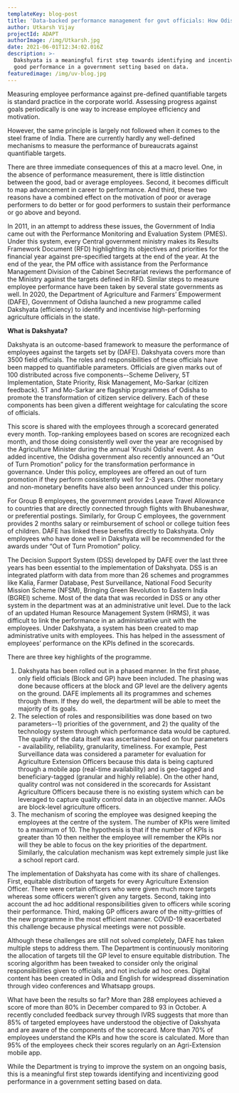 ```yaml
---
templateKey: blog-post
title: 'Data-backed performance management for govt officials: How Odisha is doing it'
author: Utkarsh Vijay
projectId: ADAPT
authorImage: /img/Utkarsh.jpg
date: 2021-06-01T12:34:02.016Z
description: >-
  Dakshyata is a meaningful first step towards identifying and incentivizing
  good performance in a government setting based on data.
featuredimage: /img/uv-blog.jpg
---
```

Measuring employee performance against pre-defined quantifiable targets is standard practice in the corporate world. Assessing progress against goals periodically is one way to increase employee efficiency and motivation.

However, the same principle is largely not followed when it comes to the steel frame of India. There are currently hardly any well-defined mechanisms to measure the performance of bureaucrats against quantifiable targets. 

There are three immediate consequences of this at a macro level. One, in the absence of performance measurement, there is little distinction between the good, bad or average employees. Second, it becomes difficult to map advancement in career to performance. And third, these two reasons have a combined effect on the motivation of poor or average performers to do better or for good performers to sustain their performance or go above and beyond.

In 2011, in an attempt to address these issues, the Government of India came out with the Performance Monitoring and Evaluation System (PMES). Under this system, every Central government ministry makes its Results Framework Document (RFD) highlighting its objectives and priorities for the financial year against pre-specified targets at the end of the year. At the end of the year, the PM office with assistance from the Performance Management Division of the Cabinet Secretariat reviews the performance of the Ministry against the targets defined in RFD. Similar steps to measure employee performance have been taken by several state governments as well. In 2020, the Department of Agriculture and Farmers’ Empowerment (DAFE), Government of Odisha launched a new programme called Dakshyata (efficiency) to identify and incentivise high-performing agriculture officials in the state. 

**What is Dakshyata?**

Dakshyata is an outcome-based framework to measure the performance of employees against the targets set by (DAFE). Dakshyata covers more than 3500 field officials. The roles and responsibilities of these officials have been mapped to quantifiable parameters. Officials are given marks out of 100 distributed across five components--Scheme Delivery, 5T Implementation, State Priority, Risk Management, Mo-Sarkar (citizen feedback). 5T and Mo-Sarkar are flagship programmes of Odisha to promote the transformation of citizen service delivery. Each of these components has been given a different weightage for calculating the score of officials. 

This score is shared with the employees through a scorecard generated every month. Top-ranking employees based on scores are recognized each month, and those doing consistently well over the year are recognised by the Agriculture Minister during the annual ‘Krushi Odisha’ event. As an added incentive, the Odisha government also recently announced an “Out of Turn Promotion” policy for the transformation performance in governance. Under this policy, employees are offered an out of turn promotion  if they perform consistently well for 2-3 years. Other monetary and non-monetary benefits have also been announced under this policy. 

For Group B employees, the government provides Leave Travel Allowance to countries that are directly connected through flights with Bhubaneshwar, or preferential postings. Similarly, for Group C employees, the government provides 2 months salary or reimbursement of school or college tuition fees of children. DAFE has linked these benefits directly to Dakshyata. Only employees who have done well in Dakshyata will be recommended for the awards under “Out of Turn Promotion” policy. 

The Decision Support System (DSS) developed by DAFE over the last three years has been essential to the implementation of Dakshyata. DSS is an integrated platform with data from more than 26 schemes and programmes like Kalia, Farmer Database, Pest Surveillance, National Food Security Mission Scheme (NFSM), Bringing Green Revolution to Eastern India (BGREI) scheme. Most of the data that was recorded in DSS or any other system in the department was at an administrative unit level. Due to the lack of an updated Human Resource Management System (HRMS), it was difficult to link the performance in an administrative unit with the employees. Under Dakshyata, a system has been created to map administrative units with employees. This has helped in the assessment of employees’ performance on the KPIs defined in the scorecards.

There are three key highlights of the programme. 

1. Dakshyata has been rolled out in a phased manner. In the first phase, only field officials (Block and GP) have been included. The phasing was done because officers at the block and GP level are the delivery agents on the ground. DAFE implements all its programmes and schemes through them. If they do well, the department will be able to meet the majority of its goals.
2. The selection of roles and responsibilities was done based on two parameters--1) priorities of the government, and 2) the quality of the technology system through which performance data would be captured. The quality of the data itself was ascertained based on four parameters - availability, reliability, granularity, timeliness. For example, Pest Surveillance data was considered a parameter for evaluation for Agriculture Extension Officers because this data is being captured through a mobile app (real-time availability) and is geo-tagged and beneficiary-tagged (granular and highly reliable). On the other hand, quality control was not considered in the scorecards for Assistant Agriculture Officers because there is no existing system which can be leveraged to capture quality control data in an objective manner. AAOs are block-level agriculture officers.
3. The mechanism of scoring the employee was designed keeping the employees at the centre of the system. The number of KPIs were limited to a maximum of 10. The hypothesis is that if the number of KPIs is greater than 10 then neither the employee will remember the KPIs nor will they be able to focus on the key priorities of the department. Similarly, the calculation mechanism was kept extremely simple just like a school report card. 

The implementation of Dakshyata has come with its share of challenges. First, equitable distribution of targets for every Agriculture Extension Officer. There were certain officers who were given much more targets whereas some officers weren’t given any targets. Second, taking into account the ad hoc additional responsibilities given to officers while scoring their performance. Third, making GP officers aware of the nitty-gritties of the new programme in the most efficient manner. COVID-19 exacerbated this challenge because physical meetings were not possible. 

Although these challenges are still not solved completely, DAFE has taken multiple steps to address them. The Department is continuously monitoring the allocation of targets till the GP level to ensure equitable distribution. The scoring algorithm has been tweaked to consider only the original responsibilities given to officials, and not include ad hoc ones. Digital content has been created in Odia and English for widespread dissemination through video conferences and Whatsapp groups.

What have been the results so far? More than 288 employees achieved a score of more than 80% in December compared to 93 in October. A recently concluded feedback survey through IVRS suggests that more than 85% of targeted employees have understood the objective of Dakshyata and are aware of the components of the scorecard. More than 70% of employees understand the KPIs and how the score is calculated. More than 95% of the employees check their scores regularly on an Agri-Extension mobile app.

While the Department is trying to improve the system on an ongoing basis, this is a meaningful first step towards identifying and incentivizing good performance in a government setting based on data.
